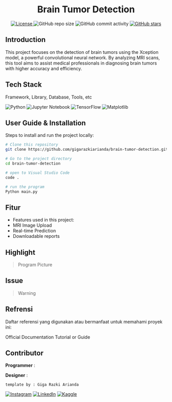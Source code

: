<h1 align="center">Brain Tumor Detection</h1>

<p align="center">
  <a href="LICENSE">
    <img alt="License" src="https://img.shields.io/badge/License-MIT-yellow.svg">
  </a>
  <img alt="GitHub repo size" src="https://img.shields.io/github/repo-size/gigarazkiarianda/brain-tumor-detection">
  <img alt="GitHub commit activity" src="https://img.shields.io/github/commit-activity/m/gigarazkiarianda/brain-tumor-detection">
  <a href="https://github.com/gigarazkiarianda/readme-template/stargazers">
    <img alt="GitHub stars" src="https://img.shields.io/github/stars/gigarazkiarianda/brain-tumor-detection">
  </a>
</p>


## Introduction
This project focuses on the detection of brain tumors using the Xception model, a powerful convolutional neural network. By analyzing MRI scans, this tool aims to assist medical professionals in diagnosing brain tumors with higher accuracy and efficiency.

## Tech Stack
Framework, Library, Database, Tools, etc


![Python](https://img.shields.io/badge/python-3670A0?style=for-the-badge&logo=python&logoColor=ffdd54)
![Jupyter Notebook](https://img.shields.io/badge/jupyter-%23FA0F00.svg?style=for-the-badge&logo=jupyter&logoColor=white)
![TensorFlow](https://img.shields.io/badge/TensorFlow-%23FF6F00.svg?style=for-the-badge&logo=TensorFlow&logoColor=white)
![Matplotlib](https://img.shields.io/badge/Matplotlib-%23ffffff.svg?style=for-the-badge&logo=Matplotlib&logoColor=black)


##  User Guide & Installation
Steps to install and run the project locally:
```bash
# Clone this repository
git clone https://github.com/gigarazkiarianda/brain-tumor-detection.git

# Go to the project directory
cd brain-tumor-detection

# open to Visual Studio Code
code . 

# run the program 
Python main.py
```

## Fitur 
* Features used in this project:
* MRI Image Upload
* Real-time Prediction
* Downloadable reports

## Highlight
> Program Picture

## Issue

>Warning


## Refrensi
Daftar referensi yang digunakan atau bermanfaat untuk memahami proyek ini:

Official Documentation
Tutorial or Guide

## Contributor
   **Programmer** : 
   
   **Designer** :

   
   `template by : Giga Razki Arianda`
   
[![Instagram](https://img.shields.io/badge/Instagram-%23E4405F.svg?logo=Instagram&logoColor=white)](https://www.instagram.com/gigarazkiarianda/) 
[![LinkedIn](https://img.shields.io/badge/LinkedIn-%230077B5.svg?logo=linkedin&logoColor=white)](https://www.linkedin.com/in/gigarazkiarianda/)
[![Kaggle](https://img.shields.io/badge/Kaggle-035a7d?style=for-the-badge&logo=kaggle&logoColor=white)](https://www.kaggle.com/gigarazki)
